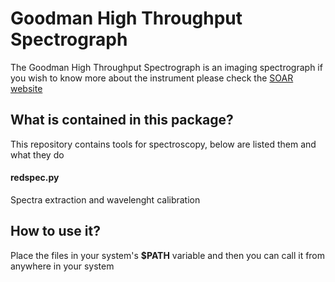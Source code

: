 # Goodman High Throughput Spectrograph
The Goodman High Throughput Spectrograph is an imaging spectrograph if you wish to know more about the instrument
please check the [SOAR website](http://www.ctio.noao.edu/soar/content/goodman-high-throughput-spectrograph)

## What is contained in this package?

This repository contains tools for spectroscopy, below are listed them and what they do
#### redspec.py  
 Spectra extraction and wavelenght calibration

## How to use it?

Place the files in your system's **$PATH** variable and then you can call it from anywhere in your system

